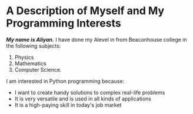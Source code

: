 # A Description of Myself and My Programming Interests
_**My name is Aliyan.**_ 
I have done my Alevel in from Beaconhouse college in the following subjects:
1. Physics
2. Mathematics
3. Computer Science.
   
I am interested in Python programming because:
- I want to create handy solutions to complex real-life problems
- It is very versatile and is used in all kinds of applications
- It is a high-paying skill in today's job market
